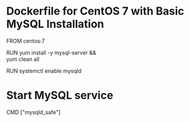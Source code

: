 # Dockerfile for CentOS 7 with Basic MySQL Installation

FROM centos:7

RUN yum install -y mysql-server && \
    yum clean all

RUN systemctl enable mysqld

# Start MySQL service
CMD ["mysqld_safe"]